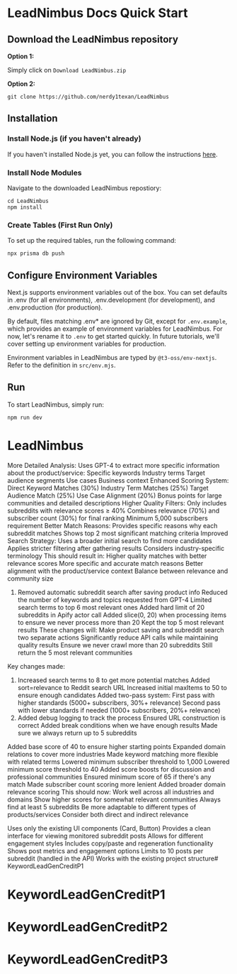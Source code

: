 # LeadNimbus Docs Quick Start

## Download the LeadNimbus repository

**Option 1:**

Simply click on `Download LeadNimbus.zip`

**Option 2:** 

```console
git clone https://github.com/nerdy1texan/LeadNimbus
```

## Installation

### Install Node.js (if you haven't already)

If you haven't installed Node.js yet, you can follow the instructions [here](https://nodejs.org/en/learn/getting-started/how-to-install-nodejs).

### Install Node Modules

Navigate to the downloaded LeadNimbus repostiory:

```console
cd LeadNimbus
npm install
```

### Create Tables (First Run Only)

To set up the required tables, run the following command:

```console
npx prisma db push
```

## Configure Environment Variables

Next.js supports environment variables out of the box. You can set defaults in .env (for all environments), .env.development (for development), and .env.production (for production).

By default, files matching .env\* are ignored by Git, except for `.env.example`, which provides an example of environment variables for LeadNimbus. For now, let's rename it to `.env` to get started quickly. In future tutorials, we'll cover setting up environment variables for production.

Environment variables in LeadNimbus are typed by `@t3-oss/env-nextjs`. Refer to the definition in `src/env.mjs`.

## Run

To start LeadNimbus, simply run:

```console
npm run dev
```
# LeadNimbus

More Detailed Analysis: Uses GPT-4 to extract more specific information about the product/service:
Specific keywords
Industry terms
Target audience segments
Use cases
Business context
Enhanced Scoring System:
Direct Keyword Matches (30%)
Industry Term Matches (25%)
Target Audience Match (25%)
Use Case Alignment (20%)
Bonus points for large communities and detailed descriptions
Higher Quality Filters:
Only includes subreddits with relevance scores ≥ 40%
Combines relevance (70%) and subscriber count (30%) for final ranking
Minimum 5,000 subscribers requirement
Better Match Reasons:
Provides specific reasons why each subreddit matches
Shows top 2 most significant matching criteria
Improved Search Strategy:
Uses a broader initial search to find more candidates
Applies stricter filtering after gathering results
Considers industry-specific terminology
This should result in:
Higher quality matches with better relevance scores
More specific and accurate match reasons
Better alignment with the product/service context
Balance between relevance and community size


1. Removed automatic subreddit search after saving product info
Reduced the number of keywords and topics requested from GPT-4
Limited search terms to top 6 most relevant ones
Added hard limit of 20 subreddits in Apify actor call
Added slice(0, 20) when processing items to ensure we never process more than 20
Kept the top 5 most relevant results
These changes will:
Make product saving and subreddit search two separate actions
Significantly reduce API calls while maintaining quality results
Ensure we never crawl more than 20 subreddits
Still return the 5 most relevant communities

Key changes made:
1. Increased search terms to 8 to get more potential matches
Added sort=relevance to Reddit search URL
Increased initial maxItems to 50 to ensure enough candidates
Added two-pass system:
First pass with higher standards (5000+ subscribers, 30%+ relevance)
Second pass with lower standards if needed (1000+ subscribers, 20%+ relevance)
5. Added debug logging to track the process
Ensured URL construction is correct
Added break conditions when we have enough results
Made sure we always return up to 5 subreddits


Added base score of 40 to ensure higher starting points
Expanded domain relations to cover more industries
Made keyword matching more flexible with related terms
Lowered minimum subscriber threshold to 1,000
Lowered minimum score threshold to 40
Added score boosts for discussion and professional communities
Ensured minimum score of 65 if there's any match
Made subscriber count scoring more lenient
Added broader domain relevance scoring
This should now:
Work well across all industries and domains
Show higher scores for somewhat relevant communities
Always find at least 5 subreddits
Be more adaptable to different types of products/services
Consider both direct and indirect relevance


Uses only the existing UI components (Card, Button)
Provides a clean interface for viewing monitored subreddit posts
Allows for different engagement styles
Includes copy/paste and regeneration functionality
Shows post metrics and engagement options
Limits to 10 posts per subreddit (handled in the API)
Works with the existing project structure# KeywordLeadGenCreditP1
# KeywordLeadGenCreditP1
# KeywordLeadGenCreditP2
# KeywordLeadGenCreditP3
